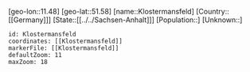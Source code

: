 ﻿---
location: [51.58,11.48]
mapzoom: [7,12] 
mapmarker: city 
type: City
tags:
- geo/City


SpocWebEntityId: 31498
isDeleted: false
confidential: public

---
[geo-lon::11.48]
[geo-lat::51.58]
[name::Klostermansfeld]
[Country::[[Germany]]]
[State::[[../../Sachsen-Anhalt]]]
[Population::]
[Unknown::]


```leaflet
id: Klostermansfeld
coordinates: [[Klostermansfeld]]
markerFile: [[Klostermansfeld]]
defaultZoom: 11 
maxZoom: 18
```
